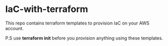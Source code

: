 # IaC-with-terraform

This repo contains terraform templates to provision IaC on your AWS account.

P.S use **terraform init** before you provision anything using these templates.  
